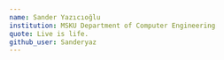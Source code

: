 ```yaml
---
name: Sander Yazıcıoğlu
institution: MSKU Department of Computer Engineering
quote: Live is life.
github_user: Sanderyaz
---
```

